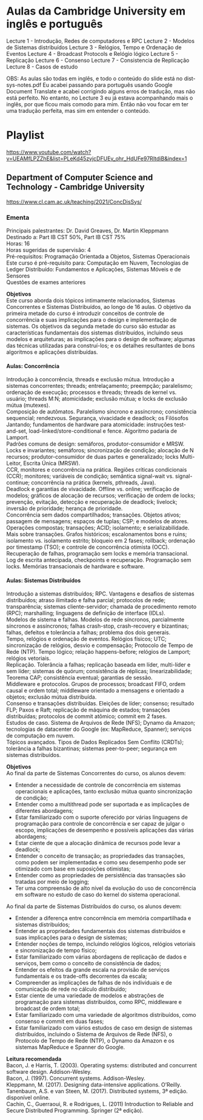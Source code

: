 # Aulas da Cambridge University em inglês e português

Lecture 1 - Introdução, Redes de computadores e RPC
Lecture 2 - Modelos de Sistemas distribuídos
Lecture 3 - Relógios, Tempo e Ordenação de Eventos
Lecture 4 - Broadcast Protocols e Relógio lógico
Lecture 5 - Replicação
Lecture 6 - Consenso
Lecture 7 - Consistencia de Replicação
Lecture 8 - Casos de estudo

OBS: As aulas são todas em inglês, e todo o conteúdo do slide está no dist-sys-notes.pdf
Eu acabei passando para português usando Google Document Translate e acabei corrigindo alguns erros de tradução, mas não está perfeito. No entanto, no Lecture 3 eu já estava acompanhando mais o inglês, por que ficou mais comodo para mim. Então não vou focar em ter uma tradução perfeita, mas sim em entender o conteúdo.

# Playlist

https://www.youtube.com/watch?v=UEAMfLPZZhE&list=PLeKd45zvjcDFUEv_ohr_HdUFe97RItdiB&index=1

## Department of Computer Science and Technology - Cambridge University

https://www.cl.cam.ac.uk/teaching/2021/ConcDisSys/

### Ementa

Principais palestrantes: Dr. David Greaves, Dr. Martin Kleppmann  
Destinado a: Part IB CST 50%, Part IB CST 75%  
Horas: 16  
Horas sugeridas de supervisão: 4  
Pré-requisitos: Programação Orientada a Objetos, Sistemas Operacionais  
Este curso é pré-requisito para: Computação em Nuvem, Tecnologias de Ledger Distribuído: Fundamentos e Aplicações, Sistemas Móveis e de Sensores  
Questões de exames anteriores

**Objetivos**  
Este curso aborda dois tópicos intimamente relacionados, Sistemas Concorrentes e Sistemas Distribuídos, ao longo de 16 aulas. O objetivo da primeira metade do curso é introduzir conceitos de controle de concorrência e suas implicações para o design e implementação de sistemas. Os objetivos da segunda metade do curso são estudar as características fundamentais dos sistemas distribuídos, incluindo seus modelos e arquiteturas; as implicações para o design de software; algumas das técnicas utilizadas para construí-los; e os detalhes resultantes de bons algoritmos e aplicações distribuídas.

#### Aulas: Concorrência

Introdução à concorrência, threads e exclusão mútua. Introdução a sistemas concorrentes; threads; entrelaçamento; preempção; paralelismo; ordenação de execução; processos e threads; threads de kernel vs. usuário; threads M:N; atomicidade; exclusão mútua; e locks de exclusão mútua (mutexes).  
Composição de autômatos. Paralelismo síncrono e assíncrono; consistência sequencial; rendezvous. Segurança, vivacidade e deadlock; os Filósofos Jantando; fundamentos de hardware para atomicidade: instruções test-and-set, load-linked/store-conditional e fence. Algoritmo padaria de Lamport.  
Padrões comuns de design: semáforos, produtor-consumidor e MRSW. Locks e invariantes; semáforos; sincronização de condição; alocação de N recursos; produtor-consumidor de duas partes e generalizado; locks Multi-Leitor, Escrita Única (MRSW).  
CCR, monitores e concorrência na prática. Regiões críticas condicionais (CCR); monitores; variáveis de condição; semântica signal-wait vs. signal-continue; concorrência na prática (kernels, pthreads, Java).  
Deadlock e garantias de vivacidade. Offline vs. online; verificação de modelos; gráficos de alocação de recursos; verificação de ordem de locks; prevenção, evitação, detecção e recuperação de deadlock; livelock; inversão de prioridade; herança de prioridade.  
Concorrência sem dados compartilhados; transações. Objetos ativos; passagem de mensagens; espaços de tuplas; CSP; e modelos de atores. Operações compostas; transações; ACID; isolamento; e serializabilidade.  
Mais sobre transações. Grafos históricos; escalonamentos bons e ruins; isolamento vs. isolamento estrito; bloqueio em 2 fases; rollback; ordenação por timestamp (TSO); e controle de concorrência otimista (OCC).  
Recuperação de falhas, programação sem locks e memória transacional. Log de escrita antecipada, checkpoints e recuperação. Programação sem locks. Memórias transacionais de hardware e software.

#### Aulas: Sistemas Distribuídos

Introdução a sistemas distribuídos; RPC. Vantagens e desafios de sistemas distribuídos; atraso ilimitado e falha parcial; protocolos de rede; transparência; sistemas cliente-servidor; chamada de procedimento remoto (RPC); marshalling; linguagens de definição de interface (IDLs).  
Modelos de sistema e falhas. Modelos de rede síncronos, parcialmente síncronos e assíncronos; falhas crash-stop, crash-recovery e bizantinas; falhas, defeitos e tolerância a falhas; problema dos dois generais.  
Tempo, relógios e ordenação de eventos. Relógios físicos; UTC; sincronização de relógios, desvio e compensação; Protocolo de Tempo de Rede (NTP). Tempo lógico; relação happens-before; relógios de Lamport; relógios vetoriais.  
Replicação. Tolerância a falhas; replicação baseada em líder, multi-líder e sem líder; sistemas de quórum; consistência de réplicas; linearizabilidade; Teorema CAP; consistência eventual; garantias de sessão.  
Middleware e protocolos. Grupos de processos; broadcast FIFO, ordem causal e ordem total; middleware orientado a mensagens e orientado a objetos; exclusão mútua distribuída.  
Consenso e transações distribuídas. Eleições de líder; consenso; resultado FLP; Paxos e Raft; replicação de máquina de estados; transações distribuídas; protocolos de commit atômico; commit em 2 fases.  
Estudos de caso. Sistema de Arquivos de Rede (NFS); Dynamo da Amazon; tecnologias de datacenter do Google (ex: MapReduce, Spanner); serviços de computação em nuvem.  
Tópicos avançados. Tipos de Dados Replicados Sem Conflito (CRDTs); tolerância a falhas bizantinas; sistemas peer-to-peer; segurança em sistemas distribuídos.

**Objetivos**  
Ao final da parte de Sistemas Concorrentes do curso, os alunos devem:

- Entender a necessidade de controle de concorrência em sistemas operacionais e aplicações, tanto exclusão mútua quanto sincronização de condição;
- Entender como a multithread pode ser suportada e as implicações de diferentes abordagens;
- Estar familiarizado com o suporte oferecido por várias linguagens de programação para controle de concorrência e ser capaz de julgar o escopo, implicações de desempenho e possíveis aplicações das várias abordagens;
- Estar ciente de que a alocação dinâmica de recursos pode levar a deadlock;
- Entender o conceito de transação; as propriedades das transações, como podem ser implementadas e como seu desempenho pode ser otimizado com base em suposições otimistas;
- Entender como as propriedades de persistência das transações são tratadas por meio de logging;
- Ter uma compreensão de alto nível da evolução do uso de concorrência em software no estudo de caso do kernel do sistema operacional.

Ao final da parte de Sistemas Distribuídos do curso, os alunos devem:

- Entender a diferença entre concorrência em memória compartilhada e sistemas distribuídos;
- Entender as propriedades fundamentais dos sistemas distribuídos e suas implicações para o design de sistemas;
- Entender noções de tempo, incluindo relógios lógicos, relógios vetoriais e sincronização de tempo físico;
- Estar familiarizado com várias abordagens de replicação de dados e serviços, bem como o conceito de consistência de dados;
- Entender os efeitos da grande escala na provisão de serviços fundamentais e os trade-offs decorrentes da escala;
- Compreender as implicações de falhas de nós individuais e de comunicação de rede no cálculo distribuído;
- Estar ciente de uma variedade de modelos e abstrações de programação para sistemas distribuídos, como RPC, middleware e broadcast de ordem total;
- Estar familiarizado com uma variedade de algoritmos distribuídos, como consenso e commit em duas fases;
- Estar familiarizado com vários estudos de caso em design de sistemas distribuídos, incluindo o Sistema de Arquivos de Rede (NFS), o Protocolo de Tempo de Rede (NTP), o Dynamo da Amazon e os sistemas MapReduce e Spanner do Google.

**Leitura recomendada**  
Bacon, J. e Harris, T. (2003). Operating systems: distributed and concurrent software design. Addison-Wesley.  
Bacon, J. (1997). Concurrent systems. Addison-Wesley.  
Kleppmann, M. (2017). Designing data-intensive applications. O’Reilly.  
Tanenbaum, A.S. e van Steen, M. (2017). Distributed systems, 3ª edição. disponível online.  
Cachin, C., Guerraoui, R. e Rodrigues, L. (2011) Introduction to Reliable and Secure Distributed Programming. Springer (2ª edição).
